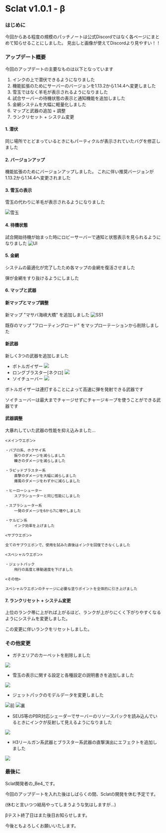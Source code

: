 # Sclat v1.0.1 - β


### はじめに
今回からある程度の規模のパッチノートは公式Discordではなく各ページにまとめて知らせることにしました。
見出しと画像が使えてDiscordより見やすい！！


### アップデート概要
今回のアップデートの主要なものは以下となっています

1. インクの上で潜伏できるようになりました
2. 機能拡張のためにサーバーのバージョンを1.13.2から1.14.4へ変更しました
3. 雪玉ではなく羊毛が表示されるようになりました
4. 試合サーバーの待機状態の表示と通知機能を追加しました
5. 金網システムを大幅に軽量化しました
6. マップと武器の追加 + 調整
7. ランクリセット + システム変更

#### **1. 潜伏**
同じ場所でとどまっているときにもパーティクルが表示されていたバグを修正しました

#### **2. バージョンアップ**
機能拡張のためにバージョンアップしました。
これに伴い推奨バージョンが1.13.2から1.14.4へ変更されました

#### **3. 雪玉の表示**
雪玉の代わりに羊毛が表示されるようになりました

![雪玉](snowball.png)

#### **4. 待機状態**
試合開始待機が始まった時にロビーサーバーで通知と状態表示を見られるようになりました
![UI](ui.png)

#### **5. 金網**
システムの最適化が完了したため各マップの金網を復活させました

弾が金網をすり抜けるようにしました

#### **6. マップと武器**

#### 新マップとマップ調整
新マップ "マサバ海峡大橋" を追加しました
![SS1](map1.png)

既存のマップ "フローティングロード" をマップローテーションから削除しました

#### 新武器
新しく3つの武器を追加しました
* ボトルガイザー ![](bottle.png)
* ロングブラスター[ネクロ] ![](nekuro.png)
* ソイチューバー ![](soi.png)

ボトルガイザーは連打することによって高速に弾を発射できる武器です

ソイチューバーは最大までチャージせずにチャージキープを使うことができる武器です

#### 武器調整
大暴れしていた武器の性能を抑え込みました...
```text
<メインウエポン>

・パブロ系、ホクサイ系
    振りのダメージを減らしました
    轢きのダメージを減らしました

・ラピッドブラスター系
    直撃のダメージを大幅に減らしました
    爆風のダメージをわずかに減らしました

・ヒーローシューター
    スプラシューターと同じ性能にしました

・スプラシューター系
    一発のダメージを6から7に増やしました

・ケルビン系
    インク効率を上げました

<サブウエポン>

全てのサブウエポンで、使用を試みた直後はインクを回復できなくしました

<スペシャルウエポン>

・ジェットパック
    飛行の高度と移動速度を下げました

<その他>

スペシャルウエポンのチャージに必要な塗りポイントを全体的に引き上げました
```

#### **7. ランクリセット + システム変更**
上位のランク帯に上がれば上がるほど、ランクが上がりにくく下がりやすくなるようにシステムを変更しました。

この変更に伴いランクをリセットしました。

### その他変更

* ガチエリアのカーペットを削除しました

![](area.png)
  
* 雪玉の表示に関する設定と各種設定の説明書きを追加しました

![](setting.png)
  
* ジェットパックのモデルデータを変更しました

![前](jet1.png) ![裏](jet2.png)
  
* SEUS等のPBR対応シェーダーでサーバーのリソースパックを読み込んでいるときにインクが反射して見えるようになりました

![](refl.png)

* H3リールガン系武器とブラスター系武器の直撃演出にエフェクトを追加しました

![](tyokugeki.png)
  

### 最後に
Sclat開発者の_Be4_です。

今回のアップデートを入れた後はしばらくの間、Sclatの開発を休む予定です。

(休むと言いつつ結局やってしまうような気はしますが...)

βテスト終了日はまた後日お知らせします。

今後ともよろしくお願いいたします。